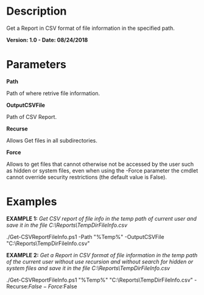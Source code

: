 # Description
Get a Report in CSV format of file information in the specified path.

**Version: 1.0 - Date: 08/24/2018**
# Parameters
**Path**

Path of where retrive file information.

**OutputCSVFile**

Path of CSV Report.

**Recurse**

Allows Get files in all subdirectories.

**Force**

Allows to get files that cannot otherwise not be accessed by the user such as hidden or system files, even when using the -Force parameter the cmdlet cannot override security restrictions (the default value is False).

# Examples
**EXAMPLE 1:** *Get CSV report of file info in the temp path of current user and save it in the file C:\Reports\TempDirFileInfo.csv*

./Get-CSVReportFileInfo.ps1  -Path "%Temp%" -OutputCSVFile "C:\Reports\TempDirFileInfo.csv"

**EXAMPLE 2:** *Get a Report in CSV format of file information in the temp path of the current user without use recursion and without search for hidden or system files and save it in the file C:\Reports\TempDirFileInfo.csv*

./Get-CSVReportFileInfo.ps1 "%Temp%" "C:\Reports\TempDirFileInfo.csv" -Recurse:$False -Force:$False
